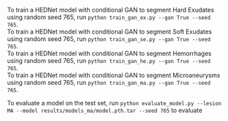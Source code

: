To train a HEDNet model with conditional GAN to segment Hard Exudates using random seed 765, run ```python train_gan_ex.py --gan True --seed 765```.  
To train a HEDNet model with conditional GAN to segment Soft Exudates using random seed 765, run ```python train_gan_se.py --gan True --seed 765```.  
To train a HEDNet model with conditional GAN to segment Hemorrhages using random seed 765, run ```python train_gan_he.py --gan True --seed 765```.  
To train a HEDNet model with conditional GAN to segment Microaneurysms using random seed 765, run ```python train_gan_ma.py --gan True --seed 765```.
  
To evaluate a model on the test set, run ```python evaluate_model.py --lesion MA --model results/models_ma/model.pth.tar --seed 765``` to evaluate 

